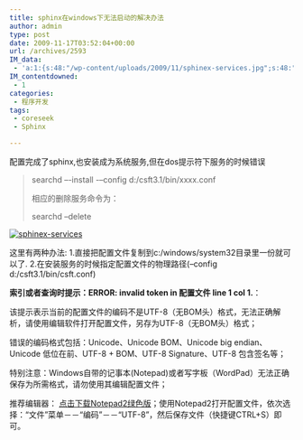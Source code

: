 ```yaml
---
title: sphinx在windows下无法启动的解决办法
author: admin
type: post
date: 2009-11-17T03:52:04+00:00
url: /archives/2593
IM_data:
 - 'a:1:{s:48:"/wp-content/uploads/2009/11/sphinex-services.jpg";s:48:"/wp-content/uploads/2009/11/sphinex-services.jpg";}'
IM_contentdowned:
 - 1
categories:
 - 程序开发
tags:
 - coreseek
 - Sphinx

---
```

配置完成了sphinx,也安装成为系统服务,但在dos提示符下服务的时候错误

> searchd –-install -–config d:/csft3.1/bin/xxxx.conf
>
> 相应的删除服务命令为：
>
> searchd –delete

[![sphinex-services](/wp-content/uploads/2009/11/sphinex-services.jpg)][1]

这里有两种办法:
1.直接把配置文件复制到c:/windows/system32目录里一份就可以了.
2.在安装服务的时候指定配置文件的物理路径(–config d:/csft3.1/bin/csft.conf)

**索引或者查询时提示：ERROR: invalid token in 配置文件 line 1 col 1.**：

该提示表示当前的配置文件的编码不是UTF-8（无BOM头）格式，无法正确解析，请使用编辑软件打开配置文件，另存为UTF-8（无BOM头）格式；

错误的编码格式包括：Unicode、Unicode BOM、Unicode big endian、Unicode 低位在前、UTF-8 + BOM、UTF-8 Signature、UTF-8 包含签名等；

特别注意：Windows自带的记事本(Notepad)或者写字板（WordPad）无法正确保存为所需格式，请勿使用其编辑配置文件；

推荐编辑器： [点击下载Notepad2绿色版](http://www.coreseek.cn/uploads/csft/tool/Notepad2.zip)；使用Notepad2打开配置文件，依次选择：“文件”菜单－－“编码”－－“UTF-8”，然后保存文件（快捷键CTRL+S）即可。

 [1]: /wp-content/uploads/2009/11/sphinex-services.jpg